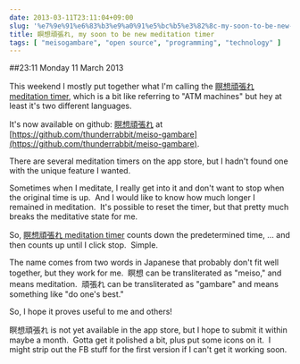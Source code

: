 ```yaml
---
date: 2013-03-11T23:11:04+09:00
slug: '%e7%9e%91%e6%83%b3%e9%a0%91%e5%bc%b5%e3%82%8c-my-soon-to-be-new-meditation-timer'
title: 瞑想頑張れ, my soon to be new meditation timer
tags: [ "meisogambare", "open source", "programming", "technology" ]
---
```


##23:11 Monday 11 March 2013

This weekend I mostly put together what I'm calling the [瞑想頑張れ meditation timer](https://github.com/thunderrabbit/meiso-gambare), which is a bit like referring to "ATM machines" but hey at least it's two different languages.

It's now available on github: [瞑想頑張れ](https://github.com/thunderrabbit/meiso-gambare) at [https://github.com/thunderrabbit/meiso-gambare](https://github.com/thunderrabbit/meiso-gambare).

There are several meditation timers on the app store, but I hadn't found one with the unique feature I wanted.

Sometimes when I meditate, I really get into it and don't want to stop when the original time is up.  And I would like to know how much longer I remained in meditation.  It's possible to reset the timer, but that pretty much breaks the meditative state for me.

So, [瞑想頑張れ meditation timer](https://github.com/thunderrabbit/meiso-gambare) counts down the predetermined time, ... and then counts up until I click stop.  Simple.

The name comes from two words in Japanese that probably don't fit well together, but they work for me.  瞑想 can be transliterated as "meiso," and means meditation.  頑張れ can be transliterated as "gambare" and means something like "do one's best."

So, I hope it proves useful to me and others!

瞑想頑張れ is not yet available in the app store, but I hope to submit it within maybe a month.  Gotta get it polished a bit, plus put some icons on it.  I might strip out the FB stuff for the first version if I can't get it working soon.
